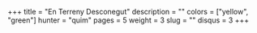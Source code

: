 +++
title = "En Terreny Desconegut"
description = ""
colors = ["yellow", "green"]
hunter = "quim"
pages = 5
weight = 3
slug = ""
disqus = 3
+++
